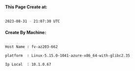 
   
#### This Page Create at:

```bash

2023-08-31 - 21:07:30 UTC

```

#### Create By Machine:

```bash

Host Name : fv-az203-662

platform  : Linux-5.15.0-1041-azure-x86_64-with-glibc2.35

Ip Local  : 10.1.0.67

```

